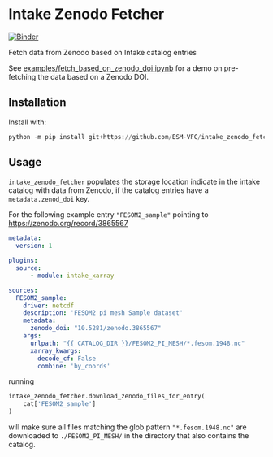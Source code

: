 # Intake Zenodo Fetcher

[![Binder](https://mybinder.org/badge_logo.svg)](https://mybinder.org/v2/gh/ESM-VFC/intake_zenodo_fetcher/main?filepath=examples/fetch_based_on_zenodo_doi.ipynb)

Fetch data from Zenodo based on Intake catalog entries

See [examples/fetch_based_on_zenodo_doi.ipynb](https://nbviewer.jupyter.org/github/ESM-VFC/intake_zenodo_fetcher/blob/main/examples/fetch_based_on_zenodo_doi.ipynb) for a demo on pre-fetching the data based on a Zenodo DOI.

## Installation

Install with:
```python
python -m pip install git+https://github.com/ESM-VFC/intake_zenodo_fetcher.git
```

## Usage

`intake_zenodo_fetcher` populates the storage location indicate in the intake catalog with data from Zenodo, if the catalog entries have a `metadata.zenod_doi` key.

For the following example entry `"FESOM2_sample"` pointing to <https://zenodo.org/record/3865567>
```yaml
metadata:
  version: 1

plugins:
  source:
      - module: intake_xarray

sources:
  FESOM2_sample:
    driver: netcdf
    description: 'FESOM2 pi mesh Sample dataset'
    metadata:
      zenodo_doi: "10.5281/zenodo.3865567"
    args:
      urlpath: "{{ CATALOG_DIR }}/FESOM2_PI_MESH/*.fesom.1948.nc"
      xarray_kwargs:
        decode_cf: False
        combine: 'by_coords'

```
running
```python
intake_zenodo_fetcher.download_zenodo_files_for_entry(
    cat['FESOM2_sample']
)
```
will make sure all files matching the glob pattern `"*.fesom.1948.nc"` are downloaded to `./FESOM2_PI_MESH/` in the directory that also contains the catalog.